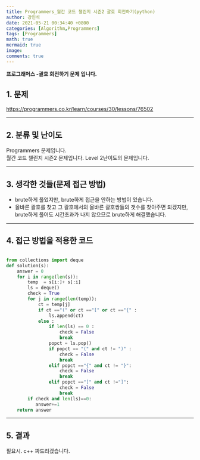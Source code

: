 ```yaml
---
title: Programmers_월간 코드 챌린지 시즌2 괄호 회전하기(python)
author: 강민석
date: 2021-05-21 00:34:40 +0800
categories: [Algorithm,Programmers]
tags: [Programmers]
math: true
mermaid: true
image: 
comments: true
---
```


**프로그래머스 -괄호 회전하기 문제 입니다.**

## 1. 문제
<https://programmers.co.kr/learn/courses/30/lessons/76502>






-----  

## 2. 분류 및 난이도

Programmers 문제입니다.  
월간 코드 챌린지 시즌2 문제입니다.
Level 2난이도의 문제입니다. 


-----  

## 3. 생각한 것들(문제 접근 방법)

- brute하게 풀었지만, brute하게 접근을 안하는 방법이 있습니다.
- 올바른 괄호를 찾고 그 괄호에서의 올바른 괄호쌍들의 갯수를 찾아주면 되겠지만, brute하게 풀어도 시간초과가 나지 않으므로 brute하게 해결했습니다.


-----  

## 4. 접근 방법을 적용한 코드


```python

from collections import deque
def solution(s):
    answer = 0
    for i in range(len(s)):
        temp  = s[i:]+ s[:i]
        ls = deque()
        check = True
        for j in range(len(temp)):
            ct = temp[j]
            if ct =="(" or ct =="[" or ct =="{" :
                ls.append(ct)
            else :
                if len(ls) == 0 :
                    check = False
                    break
                popct = ls.pop()
                if popct == "(" and ct != ")" : 
                    check = False
                    break
                elif popct =="{" and ct != "}":
                    check = False
                    break
                elif popct =="[" and ct !="]":
                    check = False
                    break
        if check and len(ls)==0:
           answer+=1 
    return answer
```


-----



## 5. 결과

필요시. c++ 짜드리겠습니다.















 
